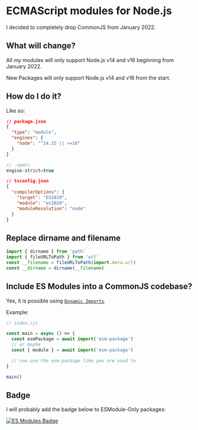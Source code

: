 # ECMAScript modules for Node.js

I decided to completely drop CommonJS from January 2022.

## What will change?

All my modules will only support Node.js v14 and v16 beginning from January 2022.

New Packages will only support Node.js v14 and v16 from the start.

## How do I do it?

Like so:

```json
// package.json
{
  "type": "module",
  "engines": {
    "node": "^14.15 || >=16"
  }
}
```

```js
// .npmrc
engine-strict=true
```

```json
// tsconfig.json
{
  "compilerOptions": {
    "target": "ES2019",
    "module": "es2020",
    "moduleResolution": "node"
  }
}
```
## Replace dirname and filename

```js
import { dirname } from 'path'
import { fileURLToPath } from 'url'
const __filename = fileURLToPath(import.meta.url)
const __dirname = dirname(__filename)
```

## Include ES Modules into a CommonJS codebase?

Yes, it is possible using [`Dynamic Imports`](https://developer.mozilla.org/en-US/docs/Web/JavaScript/Reference/Statements/import#dynamic_imports).

Example:

```js
// index.cjs

const main = async () => {
  const esmPackage = await import('esm-package')
  // or maybe
  const { module } = await import('esm-package')

  // now use the esm-package like you are used to
}

main()
```

## Badge

I will probably add the badge below to ESModule-Only packages:

[![ES Modules Badge](https://img.shields.io/badge/Node.js-ES%20Modules-F7DF1E?style=flat-square)](https://github.com/yandeu/yandeu/blob/main/posts/2020-05-28-esm-for-nodejs.md)
